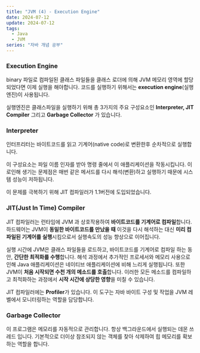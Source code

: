 ```yaml
---
title: "JVM (4) - Execution Engine"
date: 2024-07-12
update: 2024-07-12
tags:
  - Java
  - JVM
series: "자바 개념 공부"
---
```

### Execution Engine

binary 파일로 컴파일된 클래스 파일들을 클래스 로더에 의해 JVM 메모리 영역에 할당되었다면 이제 실행을 해야합니다.
코드를 실행하기 위해서는 **execution engine**(실행엔진)이 사용됩니다. 

실행엔진은 클래스파일을 실행하기 위해 총 3가지의 주요 구성요소인 **Interpreter, JIT Compiler** 그리고 **Garbage Collector** 가 있습니다.

### Interpreter

인터프리터는 바이트코드를 읽고 기계어(native code)로 변환한후 순차적으로 실행합니다.

이 구성요소는 파일 이름 인자를 받아 명령 줄에서 이 애플리케이션을 작동시킵니다. 이로인해 생기는 문제점은 매번 같은 메서드를 다시 해석(변환)하고 실행하기 때문에 
시스템 성능이 저하됩니다. 

이 문제를 극복하기 위해 JIT 컴파일러가 1.1버전에 도입되었습니다.

### JIT(Just In Time) Compiler

JIT 컴파일러는 런타임에 JVM 과 상호작용하여 **바이트코드를 기계어로 컴파일**합니다.
하드웨어는 JVM이 **동일한 바이트코드를 만났을 때** 이것을 다시 해석하는 대신 **미리 컴파일된 기계어를 실행**시킴으로서 실행속도의 성능 향상으로 이어집니다.

실행 시간에 JVM은 클래스 파일들을 로드하고, 바이트코드를 기계어로 컴파일 하는 동안, **간단한 최적화를 수행**합니다.
해석 과정에서 추가적인 프로세서와 메모리 사용으로 인해 Java 애플리케이션은 네이티브 애플리케이션에 비해 느리게 실행됩니다. 또한 JVM이 **처음 시작되면 수천 개의 메소드를 호출**합니다.
이러한 모든 메소드를 컴파일하고 최적화하는 과정에서 **시작 시간에 상당한 영향**을 미칠 수 있습니다.  

JIT 컴파일러에는 **Profiler**가 있습니다. 이 도구는 자바 바이트 구성 및 작업을 JVM 레벨에서 모니터링하는 역할을 담당합니다.

### Garbage Collector

이 프로그램은 메모리를 자동적으로 관리합니다. 항상 백그라운드에서 실행되는 데몬 쓰레드 입니다. 기본적으로 더이상 참조되지 않는 객체를 찾아 삭제하여 힙 메모리를 확보하는 역할을 합니다. 